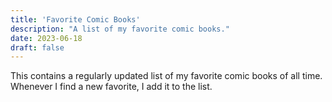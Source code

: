```yaml
---
title: 'Favorite Comic Books'
description: "A list of my favorite comic books."
date: 2023-06-18
draft: false
---
```


This contains a regularly updated list of my favorite comic books of all time. Whenever I find a new favorite, I add it to the list.

